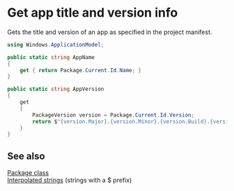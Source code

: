 # Get app title and version info

Gets the title and version of an app as specified in the project manifest.  

```C#
using Windows.ApplicationModel;

public static string AppName
{
    get { return Package.Current.Id.Name; }
}

public static string AppVersion
{
    get
    {
        PackageVersion version = Package.Current.Id.Version;
        return $"{version.Major}.{version.Minor}.{version.Build}.{version.Revision}";
    }
}
```

## See also

[Package class](https://msdn.microsoft.com/library/windows/apps/windows.applicationmodel.package.aspx)  
[Interpolated strings](https://msdn.microsoft.com/library/dn961160.aspx) (strings with a $ prefix)  
  
